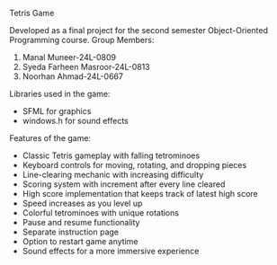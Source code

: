Tetris Game

Developed as a final project for the second semester Object-Oriented Programming course.
Group Members:
1. Manal Muneer-24L-0809
2. Syeda Farheen Masroor-24L-0813
3. Noorhan Ahmad-24L-0667

Libraries used in the game:
- SFML for graphics
- windows.h for sound effects

Features of the game:
- Classic Tetris gameplay with falling tetrominoes
- Keyboard controls for moving, rotating, and dropping pieces
- Line-clearing mechanic with increasing difficulty
- Scoring system with increment after every line cleared
- High score implementation that keeps track of latest high score
- Speed increases as you level up
- Colorful tetrominoes with unique rotations
- Pause and resume functionality
- Separate instruction page
- Option to restart game anytime
- Sound effects for a more immersive experience
